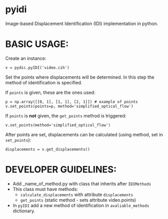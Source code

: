 # pyidi
Image-based Displacement Identification (IDI) implementation in python.

# BASIC USAGE:
Create an instance:
```
v = pydic.pyIDI('video.cih')
```
Set the points where displacements will be determined. In this step the method of identification is specified.

If `points` is given, these are the ones used:
```
p = np.array([[0, 1], [1, 1], [2, 1]]) # example of points
v.set_points(points=p, method='simplified_optical_flow')
```
If `points` is **not** given, the `get_points` method is triggered:
```
v.set_points(method='simplified_optical_flow')
```
After points are set, displacements can be calculated (using method, set in `set_points`):
```
displacements = v.get_displacements()
```

# DEVELOPER GUIDELINES:
* Add _name_of_method.py with class that inherits after `IDIMethods`
* This class must have methods:
	* `calculate_displacements` with attribute `displacements`
	* `get_points` (static method - sets attribute video.points)
* In `pyIDI` add a new method of identification in `avaliable_methods` dictionary.
